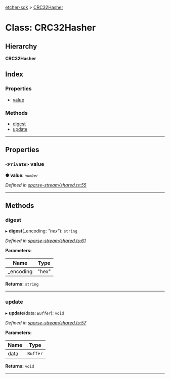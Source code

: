[etcher-sdk](../README.md) > [CRC32Hasher](../classes/crc32hasher.md)

# Class: CRC32Hasher

## Hierarchy

**CRC32Hasher**

## Index

### Properties

* [value](crc32hasher.md#value)

### Methods

* [digest](crc32hasher.md#digest)
* [update](crc32hasher.md#update)

---

## Properties

<a id="value"></a>

### `<Private>` value

**● value**: *`number`*

*Defined in [sparse-stream/shared.ts:55](https://github.com/resin-io-modules/etcher-sdk/blob/e34af4f/lib/sparse-stream/shared.ts#L55)*

___

## Methods

<a id="digest"></a>

###  digest

▸ **digest**(_encoding: *"hex"*): `string`

*Defined in [sparse-stream/shared.ts:61](https://github.com/resin-io-modules/etcher-sdk/blob/e34af4f/lib/sparse-stream/shared.ts#L61)*

**Parameters:**

| Name | Type |
| ------ | ------ |
| _encoding | "hex" |

**Returns:** `string`

___
<a id="update"></a>

###  update

▸ **update**(data: *`Buffer`*): `void`

*Defined in [sparse-stream/shared.ts:57](https://github.com/resin-io-modules/etcher-sdk/blob/e34af4f/lib/sparse-stream/shared.ts#L57)*

**Parameters:**

| Name | Type |
| ------ | ------ |
| data | `Buffer` |

**Returns:** `void`

___

